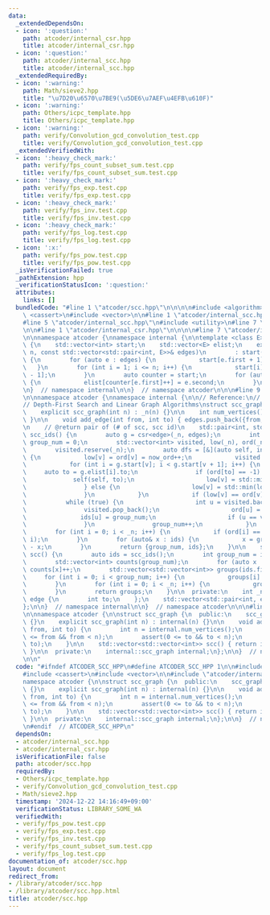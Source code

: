 ```yaml
---
data:
  _extendedDependsOn:
  - icon: ':question:'
    path: atcoder/internal_csr.hpp
    title: atcoder/internal_csr.hpp
  - icon: ':question:'
    path: atcoder/internal_scc.hpp
    title: atcoder/internal_scc.hpp
  _extendedRequiredBy:
  - icon: ':warning:'
    path: Math/sieve2.hpp
    title: "\u7D20\u6570\u7BE9(\u5DE6\u7AEF\u4EFB\u610F)"
  - icon: ':warning:'
    path: Others/icpc_template.hpp
    title: Others/icpc_template.hpp
  - icon: ':warning:'
    path: verify/Convolution_gcd_convolution_test.cpp
    title: verify/Convolution_gcd_convolution_test.cpp
  _extendedVerifiedWith:
  - icon: ':heavy_check_mark:'
    path: verify/fps_count_subset_sum.test.cpp
    title: verify/fps_count_subset_sum.test.cpp
  - icon: ':heavy_check_mark:'
    path: verify/fps_exp.test.cpp
    title: verify/fps_exp.test.cpp
  - icon: ':heavy_check_mark:'
    path: verify/fps_inv.test.cpp
    title: verify/fps_inv.test.cpp
  - icon: ':heavy_check_mark:'
    path: verify/fps_log.test.cpp
    title: verify/fps_log.test.cpp
  - icon: ':x:'
    path: verify/fps_pow.test.cpp
    title: verify/fps_pow.test.cpp
  _isVerificationFailed: true
  _pathExtension: hpp
  _verificationStatusIcon: ':question:'
  attributes:
    links: []
  bundledCode: "#line 1 \"atcoder/scc.hpp\"\n\n\n\n#include <algorithm>\n#include\
    \ <cassert>\n#include <vector>\n\n#line 1 \"atcoder/internal_scc.hpp\"\n\n\n\n\
    #line 5 \"atcoder/internal_scc.hpp\"\n#include <utility>\n#line 7 \"atcoder/internal_scc.hpp\"\
    \n\n#line 1 \"atcoder/internal_csr.hpp\"\n\n\n\n#line 7 \"atcoder/internal_csr.hpp\"\
    \n\nnamespace atcoder {\nnamespace internal {\n\ntemplate <class E> struct csr\
    \ {\n    std::vector<int> start;\n    std::vector<E> elist;\n    explicit csr(int\
    \ n, const std::vector<std::pair<int, E>>& edges)\n        : start(n + 1), elist(edges.size())\
    \ {\n        for (auto e : edges) {\n            start[e.first + 1]++;\n     \
    \   }\n        for (int i = 1; i <= n; i++) {\n            start[i] += start[i\
    \ - 1];\n        }\n        auto counter = start;\n        for (auto e : edges)\
    \ {\n            elist[counter[e.first]++] = e.second;\n        }\n    }\n};\n\
    \n}  // namespace internal\n\n}  // namespace atcoder\n\n\n#line 9 \"atcoder/internal_scc.hpp\"\
    \n\nnamespace atcoder {\nnamespace internal {\n\n// Reference:\n// R. Tarjan,\n\
    // Depth-First Search and Linear Graph Algorithms\nstruct scc_graph {\n  public:\n\
    \    explicit scc_graph(int n) : _n(n) {}\n\n    int num_vertices() { return _n;\
    \ }\n\n    void add_edge(int from, int to) { edges.push_back({from, {to}}); }\n\
    \n    // @return pair of (# of scc, scc id)\n    std::pair<int, std::vector<int>>\
    \ scc_ids() {\n        auto g = csr<edge>(_n, edges);\n        int now_ord = 0,\
    \ group_num = 0;\n        std::vector<int> visited, low(_n), ord(_n, -1), ids(_n);\n\
    \        visited.reserve(_n);\n        auto dfs = [&](auto self, int v) -> void\
    \ {\n            low[v] = ord[v] = now_ord++;\n            visited.push_back(v);\n\
    \            for (int i = g.start[v]; i < g.start[v + 1]; i++) {\n           \
    \     auto to = g.elist[i].to;\n                if (ord[to] == -1) {\n       \
    \             self(self, to);\n                    low[v] = std::min(low[v], low[to]);\n\
    \                } else {\n                    low[v] = std::min(low[v], ord[to]);\n\
    \                }\n            }\n            if (low[v] == ord[v]) {\n     \
    \           while (true) {\n                    int u = visited.back();\n    \
    \                visited.pop_back();\n                    ord[u] = _n;\n     \
    \               ids[u] = group_num;\n                    if (u == v) break;\n\
    \                }\n                group_num++;\n            }\n        };\n\
    \        for (int i = 0; i < _n; i++) {\n            if (ord[i] == -1) dfs(dfs,\
    \ i);\n        }\n        for (auto& x : ids) {\n            x = group_num - 1\
    \ - x;\n        }\n        return {group_num, ids};\n    }\n\n    std::vector<std::vector<int>>\
    \ scc() {\n        auto ids = scc_ids();\n        int group_num = ids.first;\n\
    \        std::vector<int> counts(group_num);\n        for (auto x : ids.second)\
    \ counts[x]++;\n        std::vector<std::vector<int>> groups(ids.first);\n   \
    \     for (int i = 0; i < group_num; i++) {\n            groups[i].reserve(counts[i]);\n\
    \        }\n        for (int i = 0; i < _n; i++) {\n            groups[ids.second[i]].push_back(i);\n\
    \        }\n        return groups;\n    }\n\n  private:\n    int _n;\n    struct\
    \ edge {\n        int to;\n    };\n    std::vector<std::pair<int, edge>> edges;\n\
    };\n\n}  // namespace internal\n\n}  // namespace atcoder\n\n\n#line 9 \"atcoder/scc.hpp\"\
    \n\nnamespace atcoder {\n\nstruct scc_graph {\n  public:\n    scc_graph() : internal(0)\
    \ {}\n    explicit scc_graph(int n) : internal(n) {}\n\n    void add_edge(int\
    \ from, int to) {\n        int n = internal.num_vertices();\n        assert(0\
    \ <= from && from < n);\n        assert(0 <= to && to < n);\n        internal.add_edge(from,\
    \ to);\n    }\n\n    std::vector<std::vector<int>> scc() { return internal.scc();\
    \ }\n\n  private:\n    internal::scc_graph internal;\n};\n\n}  // namespace atcoder\n\
    \n\n"
  code: "#ifndef ATCODER_SCC_HPP\n#define ATCODER_SCC_HPP 1\n\n#include <algorithm>\n\
    #include <cassert>\n#include <vector>\n\n#include \"atcoder/internal_scc\"\n\n\
    namespace atcoder {\n\nstruct scc_graph {\n  public:\n    scc_graph() : internal(0)\
    \ {}\n    explicit scc_graph(int n) : internal(n) {}\n\n    void add_edge(int\
    \ from, int to) {\n        int n = internal.num_vertices();\n        assert(0\
    \ <= from && from < n);\n        assert(0 <= to && to < n);\n        internal.add_edge(from,\
    \ to);\n    }\n\n    std::vector<std::vector<int>> scc() { return internal.scc();\
    \ }\n\n  private:\n    internal::scc_graph internal;\n};\n\n}  // namespace atcoder\n\
    \n#endif  // ATCODER_SCC_HPP\n"
  dependsOn:
  - atcoder/internal_scc.hpp
  - atcoder/internal_csr.hpp
  isVerificationFile: false
  path: atcoder/scc.hpp
  requiredBy:
  - Others/icpc_template.hpp
  - verify/Convolution_gcd_convolution_test.cpp
  - Math/sieve2.hpp
  timestamp: '2024-12-22 14:16:49+09:00'
  verificationStatus: LIBRARY_SOME_WA
  verifiedWith:
  - verify/fps_pow.test.cpp
  - verify/fps_exp.test.cpp
  - verify/fps_inv.test.cpp
  - verify/fps_count_subset_sum.test.cpp
  - verify/fps_log.test.cpp
documentation_of: atcoder/scc.hpp
layout: document
redirect_from:
- /library/atcoder/scc.hpp
- /library/atcoder/scc.hpp.html
title: atcoder/scc.hpp
---
```

